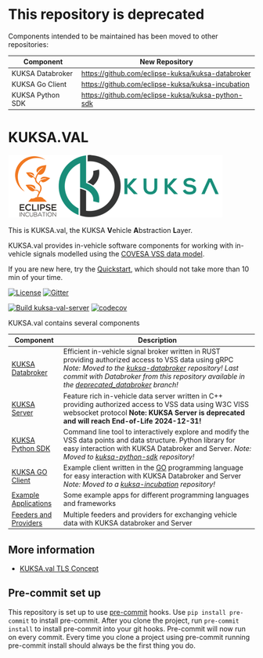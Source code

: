 # This repository is deprecated

Components intended to be maintained has been moved to other repositories:

| Component      | New Repository |
| -------------- | ----------- |
| KUKSA Databroker | https://github.com/eclipse-kuksa/kuksa-databroker
| KUKSA Go Client | https://github.com/eclipse-kuksa/kuksa-incubation
| KUKSA Python SDK | https://github.com/eclipse-kuksa/kuksa-python-sdk

# KUKSA.VAL
![kuksa.val Logo](./doc/pictures/logo.png)

This is KUKSA.val, the KUKSA **V**ehicle **A**bstraction **L**ayer.


KUKSA.val provides in-vehicle software components for working with in-vehicle signals modelled using the [COVESA VSS data model](https://github.com/COVESA/vehicle_signal_specification).

If you are new here, try the [Quickstart](doc/quickstart.md), which should not take more than 10 min of your time.


[![License](https://img.shields.io/badge/License-Apache%202.0-green.svg)](https://opensource.org/licenses/Apache-2.0)
[![Gitter](https://img.shields.io/gitter/room/kuksa-val/community)](https://gitter.im/kuksa-val/community)

[![Build kuksa-val-server](https://github.com/eclipse/kuksa.val/actions/workflows/kuksa_val_docker.yml/badge.svg)](https://github.com/eclipse/kuksa.val/actions/workflows/kuksa_val_docker.yml?query=branch%3Amaster)
[![codecov](https://codecov.io/gh/eclipse/kuksa.val/branch/master/graph/badge.svg?token=M4FT175771)](https://codecov.io/gh/eclipse/kuksa.val)

KUKSA.val contains several components

| Component      | Description |
| -------------- | ----------- |
| [KUKSA Databroker](https://github.com/eclipse-kuksa/kuksa-databroker) | Efficient in-vehicle signal broker written in RUST providing authorized access to VSS data using gRPC *Note: Moved to the [kuksa-databroker](https://github.com/eclipse-kuksa/kuksa-databroker) repository! Last commit with Databroker from this repository available in the [deprecated_databroker](https://github.com/eclipse/kuksa.val/tree/deprecated_databroker) branch!*
| [KUKSA Server](kuksa-val-server) | Feature rich in-vehicle data server written in C++ providing authorized access to VSS data using W3C VISS websocket protocol **Note: KUKSA Server is deprecated and will reach End-of-Life 2024-12-31!**
| [KUKSA Python SDK](https://github.com/eclipse-kuksa/kuksa-python-sdk)   | Command line tool to interactively explore and modify the VSS data points and data structure. Python library for easy interaction with KUKSA Databroker and Server. *Note: Moved to [kuksa-python-sdk](https://github.com/eclipse-kuksa/kuksa-python-sdk) repository!*
| [KUKSA GO Client](https://github.com/eclipse-kuksa/kuksa-incubation/tree/main/kuksa_go_client)   | Example client written in the [GO](https://go.dev/) programming language for easy interaction with KUKSA Databroker and Server *Note: Moved to a [kuksa-incubation](https://github.com/eclipse-kuksa/kuksa-incubation/tree/main/kuksa_go_client) repository!*
| [Example Applications](./kuksa_apps) | Some example apps for different programming languages and frameworks
| [Feeders and Providers](https://github.com/eclipse/kuksa.val.feeders/) | Multiple feeders and providers for exchanging vehicle data with KUKSA databroker and Server

## More information

* [KUKSA.val TLS Concept](doc/tls.md)

## Pre-commit set up
This repository is set up to use [pre-commit](https://pre-commit.com/) hooks.
Use `pip install pre-commit` to install pre-commit.
After you clone the project, run `pre-commit install` to install pre-commit into your git hooks.
Pre-commit will now run on every commit.
Every time you clone a project using pre-commit running pre-commit install should always be the first thing you do.
